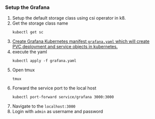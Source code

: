 ### Setup the Grafana

1. Setup the default storage class using csi operator in k8. 
2. Get the storage class name
    ```
    kubectl get sc
    ```
3. [Create Grafana Kubernetes manifest `grafana.yaml` which will create PVC,deployment and service objects in kubernetes.](https://grafana.com/docs/grafana/latest/setup-grafana/installation/kubernetes/)
4. execute the yaml
    ```
    kubectl apply -f grafana.yaml
    ```
5. Open tmux
    ```
    tmux
    ```
6. Forward the service port to the local host
    ```
    kubectl port-forward service/grafana 3000:3000
    ```
7. Navigate to the `localhost:3000`
8. Login with `admin` as username and password